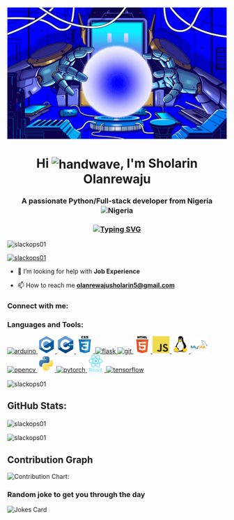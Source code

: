<h1 align="center"><img align="center" src=tech.gif alt="techgif"/></h1>
<h1 align="center">Hi <img align="center" src=https://raw.githubusercontent.com/nixin72/nixin72/master/wave.gif alt="handwave" width ="40" height="40"/>, I'm Sholarin Olanrewaju</h1>
<h3 align="center">A passionate Python/Full-stack developer from Nigeria <img align="center" src=https://cdn-icons-png.flaticon.com/512/317/317262.png alt="Nigeria" width="40" height="40"/></h3>
<h3 align="center"><a href="https://git.io/typing-svg" align="center"><img src="https://readme-typing-svg.demolab.com?font=Fira+Code&duration=2500&pause=500&width=435&lines=Senior+Python%2FFull-stack+Developer;I+wish+.+.+.;Aspiring+Python%2FFull-stack+Developer" alt="Typing SVG" /></a></h3>
<p align="left"> <img src="https://komarev.com/ghpvc/?username=slackops01&label=Profile%20views&color=0e75b6&style=flat" alt="slackops01" /> </p>

<p align="left"> <a href="https://github.com/ryo-ma/github-profile-trophy"><img src="https://github-profile-trophy.vercel.app/?username=slackops01&theme=algolia" alt="slackops01" /></a> </p>

- 🤝 I’m looking for help with **Job Experience**

- 📫 How to reach me **olanrewajusholarin5@gmail.com**

<h3 align="left">Connect with me:</h3>
<p align="left">
</p>

<h3 align="left">Languages and Tools:</h3>
<p align="left"> <a href="https://www.arduino.cc/" target="_blank" rel="noreferrer"> <img src="https://cdn.worldvectorlogo.com/logos/arduino-1.svg" alt="arduino" width="40" height="40"/> </a> <a href="https://www.cprogramming.com/" target="_blank" rel="noreferrer"> <img src="https://raw.githubusercontent.com/devicons/devicon/master/icons/c/c-original.svg" alt="c" width="40" height="40"/> </a> <a href="https://www.w3schools.com/cpp/" target="_blank" rel="noreferrer"> <img src="https://raw.githubusercontent.com/devicons/devicon/master/icons/cplusplus/cplusplus-original.svg" alt="cplusplus" width="40" height="40"/> </a> <a href="https://www.w3schools.com/css/" target="_blank" rel="noreferrer"> <img src="https://raw.githubusercontent.com/devicons/devicon/master/icons/css3/css3-original-wordmark.svg" alt="css3" width="40" height="40"/> </a> <a href="https://flask.palletsprojects.com/" target="_blank" rel="noreferrer"> <img src="https://www.vectorlogo.zone/logos/pocoo_flask/pocoo_flask-icon.svg" alt="flask" width="40" height="40"/> </a> <a href="https://git-scm.com/" target="_blank" rel="noreferrer"> <img src="https://www.vectorlogo.zone/logos/git-scm/git-scm-icon.svg" alt="git" width="40" height="40"/> </a> <a href="https://www.w3.org/html/" target="_blank" rel="noreferrer"> <img src="https://raw.githubusercontent.com/devicons/devicon/master/icons/html5/html5-original-wordmark.svg" alt="html5" width="40" height="40"/> </a> <a href="https://developer.mozilla.org/en-US/docs/Web/JavaScript" target="_blank" rel="noreferrer"> <img src="https://raw.githubusercontent.com/devicons/devicon/master/icons/javascript/javascript-original.svg" alt="javascript" width="40" height="40"/> </a> <a href="https://www.linux.org/" target="_blank" rel="noreferrer"> <img src="https://raw.githubusercontent.com/devicons/devicon/master/icons/linux/linux-original.svg" alt="linux" width="40" height="40"/> </a> <a href="https://www.mysql.com/" target="_blank" rel="noreferrer"> <img src="https://raw.githubusercontent.com/devicons/devicon/master/icons/mysql/mysql-original-wordmark.svg" alt="mysql" width="40" height="40"/> </a> <a href="https://opencv.org/" target="_blank" rel="noreferrer"> <img src="https://www.vectorlogo.zone/logos/opencv/opencv-icon.svg" alt="opencv" width="40" height="40"/> </a> <a href="https://www.python.org" target="_blank" rel="noreferrer"> <img src="https://raw.githubusercontent.com/devicons/devicon/master/icons/python/python-original.svg" alt="python" width="40" height="40"/> </a> <a href="https://pytorch.org/" target="_blank" rel="noreferrer"> <img src="https://www.vectorlogo.zone/logos/pytorch/pytorch-icon.svg" alt="pytorch" width="40" height="40"/> </a> <a href="https://reactjs.org/" target="_blank" rel="noreferrer"> <img src="https://raw.githubusercontent.com/devicons/devicon/master/icons/react/react-original-wordmark.svg" alt="react" width="40" height="40"/> </a> <a href="https://www.tensorflow.org" target="_blank" rel="noreferrer"> <img src="https://www.vectorlogo.zone/logos/tensorflow/tensorflow-icon.svg" alt="tensorflow" width="40" height="40"/> </a> </p>

<p><img align="center" src="https://github-readme-stats.vercel.app/api/top-langs/?username=slackops01&layout=compact&theme=algolia" alt="slackops01" /></p>

<h2>GitHub Stats:</h2>

<p><img align="center" src="https://github-readme-stats.vercel.app/api?username=slackops01&show_icons=true&locale=en&theme=algolia" alt="slackops01" /></p>

<p><img align="center" src="https://github-readme-streak-stats.herokuapp.com/?user=slackops01&theme=algolia" alt="slackops01" /></p>
<h2>Contribution Graph</h2>
<p><img src="https://activity-graph.herokuapp.com/graph?username=slackops01&theme=rogue" alt="Contribution Chart:"/></p>
<h3>Random joke to get you through the day</h3>
<img src="https://readme-jokes.vercel.app/api" alt="Jokes Card" />
